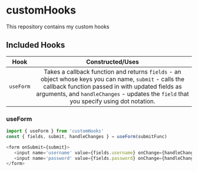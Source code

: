 # customHooks
This repository contains my custom hooks

## Included Hooks

 Hook | Constructed/Uses 
 ---- | :--------------:
 `useForm` | Takes a callback function and returns `fields` - an object whose keys you can name, `submit` - calls the callback function passed in with updated fields as arguments, and `handleChanges` - updates the `field` that you specify using dot notation.

### useForm
 ```javascript
import { useForm } from 'customHooks'
const { fields, submit, handleChanges } = useForm(submitFunc)

<form onSubmit={submit}>
    <input name='username' value={fields.username} onChange={handleChanges} />
    <input name='password' value={fields.password} onChange={handleChanges} />
</form>
```
